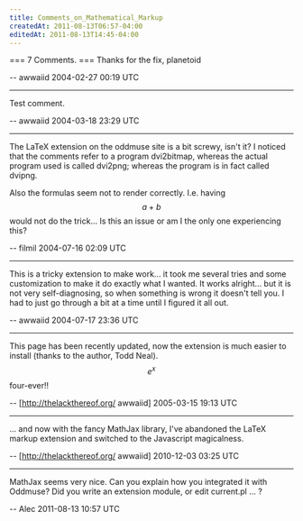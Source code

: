 ```yaml
---
title: Comments_on_Mathematical_Markup
createdAt: 2011-08-13T06:57-04:00
editedAt: 2011-08-13T14:45-04:00
---
```


=== 7 Comments. ===
Thanks for the fix, planetoid

-- awwaiid 2004-02-27 00:19 UTC

----
Test comment.

-- awwaiid 2004-03-18 23:29 UTC

----
The LaTeX extension on the oddmuse site is a bit screwy, isn't it? I noticed that the comments refer to a program dvi2bitmap, whereas the actual program used is called dvi2png; whereas the program is in fact called dvipng.

Also the formulas seem not to render correctly. I.e. having $$a+b$$ would not do the trick... Is this an issue or am I the only one experiencing this?

-- filmil 2004-07-16 02:09 UTC

----
This is a tricky extension to make work... it took me several tries and some customization to make it do exactly what I wanted. It works alright... but it is not very self-diagnosing, so when something is wrong it doesn't tell you. I had to just go through a bit at a time until I figured it all out.

-- awwaiid 2004-07-17 23:36 UTC


----

This page has been recently updated, now the extension is much easier to install (thanks to the author, Todd Neal). $$e^x$$ four-ever!!

-- [http://thelackthereof.org/ awwaiid] 2005-03-15 19:13 UTC


----

... and now with the fancy MathJax library, I've abandoned the LaTeX markup extension and switched to the Javascript magicalness.

-- [http://thelackthereof.org/ awwaiid] 2010-12-03 03:25 UTC


----

MathJax seems very nice. Can you explain how you integrated it with Oddmuse? Did you write an extension module, or edit current.pl ... ?

-- Alec 2011-08-13 10:57 UTC


